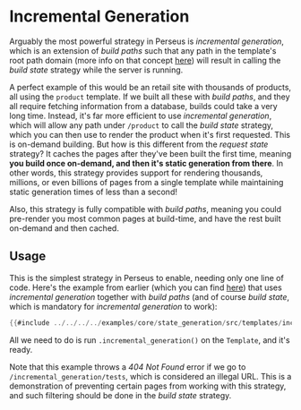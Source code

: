 # Incremental Generation

Arguably the most powerful strategy in Perseus is _incremental generation_, which is an extension of _build paths_ such that any path in the template's root path domain (more info on that concept [here](:reference/templates/intro)) will result in calling the _build state_ strategy while the server is running.

A perfect example of this would be an retail site with thousands of products, all using the `product` template. If we built all these with _build paths_, and they all require fetching information from a database, builds could take a very long time. Instead, it's far more efficient to use _incremental generation_, which will allow any path under `/product` to call the _build state_ strategy, which you can then use to render the product when it's first requested. This is on-demand building. But how is this different from the _request state_ strategy? It caches the pages after they've been built the first time, meaning **you build once on-demand, and then it's static generation from there**. In other words, this strategy provides support for rendering thousands, millions, or even billions of pages from a single template while maintaining static generation times of less than a second!

Also, this strategy is fully compatible with _build paths_, meaning you could pre-render you most common pages at build-time, and have the rest built on-demand and then cached.

## Usage

This is the simplest strategy in Perseus to enable, needing only one line of code. Here's the example from earlier (which you can find [here](https://github.com/arctic-hen7/perseus/blob/main/examples/core/state_generation/src/templates/incremental_generation.rs)) that uses _incremental generation_ together with _build paths_ (and of course _build state_, which is mandatory for _incremental generation_ to work):

```rust
{{#include ../../../../examples/core/state_generation/src/templates/incremental_generation.rs}}
```

All we need to do is run `.incremental_generation()` on the `Template`, and it's ready.

Note that this example throws a _404 Not Found_ error if we go to `/incremental_generation/tests`, which is considered an illegal URL. This is a demonstration of preventing certain pages from working with this strategy, and such filtering should be done in the _build state_ strategy.
